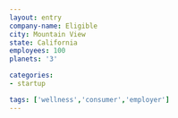 ```yaml
---
layout: entry
company-name: Eligible
city: Mountain View
state: California
employees: 100
planets: '3'

categories:
- startup

tags: ['wellness','consumer','employer']
---
```

